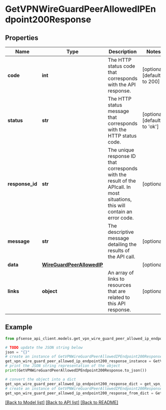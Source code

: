 # GetVPNWireGuardPeerAllowedIPEndpoint200Response


## Properties

Name | Type | Description | Notes
------------ | ------------- | ------------- | -------------
**code** | **int** | The HTTP status code that corresponds with the API response. | [optional] [default to 200]
**status** | **str** | The HTTP status message that corresponds with the HTTP status code. | [optional] [default to 'ok']
**response_id** | **str** | The unique response ID that corresponds with the result of the APIcall. In most situations, this will contain an error code. | [optional] 
**message** | **str** | The descriptive message detailing the results of the API call. | [optional] 
**data** | [**WireGuardPeerAllowedIP**](WireGuardPeerAllowedIP.md) |  | [optional] 
**links** | **object** | An array of links to resources that are related to this API response. | [optional] 

## Example

```python
from pfsense_api_client.models.get_vpn_wire_guard_peer_allowed_ip_endpoint200_response import GetVPNWireGuardPeerAllowedIPEndpoint200Response

# TODO update the JSON string below
json = "{}"
# create an instance of GetVPNWireGuardPeerAllowedIPEndpoint200Response from a JSON string
get_vpn_wire_guard_peer_allowed_ip_endpoint200_response_instance = GetVPNWireGuardPeerAllowedIPEndpoint200Response.from_json(json)
# print the JSON string representation of the object
print(GetVPNWireGuardPeerAllowedIPEndpoint200Response.to_json())

# convert the object into a dict
get_vpn_wire_guard_peer_allowed_ip_endpoint200_response_dict = get_vpn_wire_guard_peer_allowed_ip_endpoint200_response_instance.to_dict()
# create an instance of GetVPNWireGuardPeerAllowedIPEndpoint200Response from a dict
get_vpn_wire_guard_peer_allowed_ip_endpoint200_response_from_dict = GetVPNWireGuardPeerAllowedIPEndpoint200Response.from_dict(get_vpn_wire_guard_peer_allowed_ip_endpoint200_response_dict)
```
[[Back to Model list]](../README.md#documentation-for-models) [[Back to API list]](../README.md#documentation-for-api-endpoints) [[Back to README]](../README.md)


